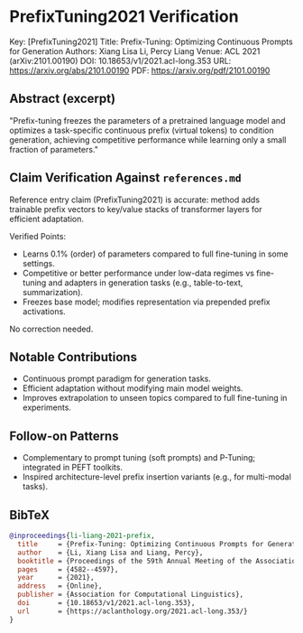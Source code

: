 # PrefixTuning2021 Verification

Key: [PrefixTuning2021]
Title: Prefix-Tuning: Optimizing Continuous Prompts for Generation
Authors: Xiang Lisa Li, Percy Liang
Venue: ACL 2021 (arXiv:2101.00190)
DOI: 10.18653/v1/2021.acl-long.353
URL: <https://arxiv.org/abs/2101.00190>
PDF: <https://arxiv.org/pdf/2101.00190>

## Abstract (excerpt)

"Prefix-tuning freezes the parameters of a pretrained language model and optimizes a task-specific continuous prefix (virtual tokens) to condition generation, achieving competitive performance while learning only a small fraction of parameters."

## Claim Verification Against `references.md`

Reference entry claim (PrefixTuning2021) is accurate: method adds trainable prefix vectors to key/value stacks of transformer layers for efficient adaptation.

Verified Points:

- Learns 0.1% (order) of parameters compared to full fine-tuning in some settings.
- Competitive or better performance under low-data regimes vs fine-tuning and adapters in generation tasks (e.g., table-to-text, summarization).
- Freezes base model; modifies representation via prepended prefix activations.

No correction needed.

## Notable Contributions

- Continuous prompt paradigm for generation tasks.
- Efficient adaptation without modifying main model weights.
- Improves extrapolation to unseen topics compared to full fine-tuning in experiments.

## Follow-on Patterns

- Complementary to prompt tuning (soft prompts) and P-Tuning; integrated in PEFT toolkits.
- Inspired architecture-level prefix insertion variants (e.g., for multi-modal tasks).

## BibTeX

```bibtex
@inproceedings{li-liang-2021-prefix,
  title     = {Prefix-Tuning: Optimizing Continuous Prompts for Generation},
  author    = {Li, Xiang Lisa and Liang, Percy},
  booktitle = {Proceedings of the 59th Annual Meeting of the Association for Computational Linguistics and the 11th International Joint Conference on Natural Language Processing (Volume 1: Long Papers)},
  pages     = {4582--4597},
  year      = {2021},
  address   = {Online},
  publisher = {Association for Computational Linguistics},
  doi       = {10.18653/v1/2021.acl-long.353},
  url       = {https://aclanthology.org/2021.acl-long.353/}
}
```
